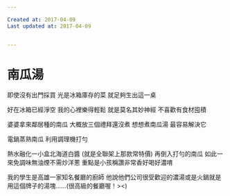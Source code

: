 ```yaml
---

Created at: 2017-04-09
Last updated at: 2017-04-09


---
```


# 南瓜湯


即使沒有出門採買
光是冰箱庫存的菜
就足夠生出這一桌

好在冰箱已經淨空
我的心裡樂得輕鬆
就是莫名其妙神經
不喜歡有食材囤積

婆婆拿來鄰居種的南瓜
大概放三個禮拜還沒煮
想想煮南瓜湯
最容易解決它

電鍋蒸熟南瓜
利用調理機打勻

熱水融化一小盒北海道白醬
(就是全聯架上那款常特價)
再倒入打勻的南瓜
如此一來免調味無油煙不需炒洋蔥
重點是小孩稱讚非常香好喝好濃唷

我的學生是高雄一家知名餐廳的廚師
他說他們公司很受歡迎的濃湯或是火鍋就是用這個牌子的湯塊......(很高級的餐廳喔！><)

